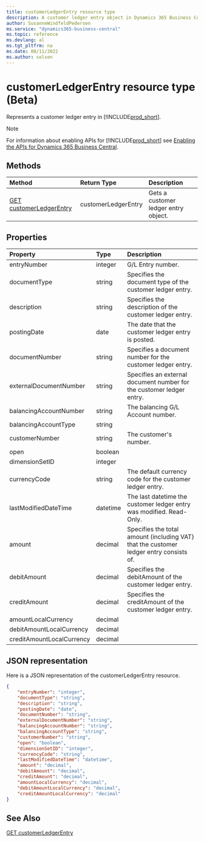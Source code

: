 ```yaml
---
title: customerLedgerEntry resource type
description: A customer ledger entry object in Dynamics 365 Business Central.
author: SusanneWindfeldPedersen
ms.service: "dynamics365-business-central"
ms.topic: reference
ms.devlang: al
ms.tgt_pltfrm: na
ms.date: 08/11/2022
ms.author: solsen
---
```


# customerLedgerEntry resource type (Beta)

<!-- START>DO_NOT_EDIT -->
<!-- IMPORTANT:Do not edit any of the content between here and the END>DO_NOT_EDIT. -->
Represents a customer ledger entry in [!INCLUDE[prod_short](../../../includes/prod_short.md)].

> [!NOTE]
> For information about enabling APIs for [!INCLUDE[prod_short](../../../includes/prod_short.md)] see [Enabling the APIs for Dynamics 365 Business Central](../../../api-reference/v2.0/enabling-apis-for-dynamics-nav.md).

## Methods

| Method | Return Type|Description |
|:--------------------|:-----------|:-------------------------|
|[GET customerLedgerEntry](../api/dynamics_customerledgerentry_get.md)|customerLedgerEntry|Gets a customer ledger entry object.|



## Properties

| Property           | Type   |Description     |
|:-------------------|:-------|:---------------|
|entryNumber|integer|G/L Entry number.|
|documentType|string|Specifies the document type of the customer ledger entry.|
|description|string|Specifies the description of the customer ledger entry.|
|postingDate|date|The date that the customer ledger entry   is posted.|
|documentNumber|string|Specifies a document number for the customer ledger entry.|
|externalDocumentNumber|string|Specifies an external document number for the customer ledger entry.|
|balancingAccountNumber|string|The balancing G/L Account number.|
|balancingAccountType|string||
|customerNumber|string|The customer's number.|
|open|boolean||
|dimensionSetID|integer||
|currencyCode|string|The default currency code for the customer ledger entry.|
|lastModifiedDateTime|datetime|The last datetime the customer ledger entry was modified. Read-Only.|
|amount|decimal|Specifies the total amount (including VAT) that the customer ledger entry consists of.|
|debitAmount|decimal|Specifies the debitAmount of the customer ledger entry.|
|creditAmount|decimal|Specifies the creditAmount of the customer ledger entry.|
|amountLocalCurrency|decimal||
|debitAmountLocalCurrency|decimal||
|creditAmountLocalCurrency|decimal||

## JSON representation

Here is a JSON representation of the customerLedgerEntry resource.


```json
{
    "entryNumber": "integer",
    "documentType": "string",
    "description": "string",
    "postingDate": "date",
    "documentNumber": "string",
    "externalDocumentNumber": "string",
    "balancingAccountNumber": "string",
    "balancingAccountType": "string",
    "customerNumber": "string",
    "open": "boolean",
    "dimensionSetID": "integer",
    "currencyCode": "string",
    "lastModifiedDateTime": "datetime",
    "amount": "decimal",
    "debitAmount": "decimal",
    "creditAmount": "decimal",
    "amountLocalCurrency": "decimal",
    "debitAmountLocalCurrency": "decimal",
    "creditAmountLocalCurrency": "decimal"
}
```
<!-- IMPORTANT: END>DO_NOT_EDIT -->

## See Also
[GET customerLedgerEntry](../api/dynamics_customerledgerentry_get.md)
